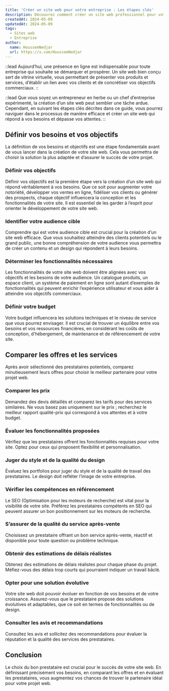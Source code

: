 ```yaml
---
title: 'Créer un site web pour votre entreprise : Les étapes clés'
description: Découvrez comment créer un site web professionnel pour votre entreprise et atteindre vos objectifs commerciaux. Guide complet avec des conseils et des astuces pour chaque étape.
createdAt: 2024-05-09
updatedAt: 2024-05-09
tags:
  - Sites web
  - Entreprise
author:
  name: HoussemNedjar
  url: https://x.com/HoussemNedjar
---
```


::lead
Aujourd’hui, une présence en ligne est indispensable pour toute entreprise qui souhaite se démarquer et prospérer. Un site web bien conçu sert de vitrine virtuelle, vous permettant de présenter vos produits et services, d’établir un lien avec vos clients et de concrétiser vos objectifs commerciaux.
::

::lead
Que vous soyez un entrepreneur en herbe ou un chef d’entreprise expérimenté, la création d’un site web peut sembler une tâche ardue. Cependant, en suivant les étapes clés décrites dans ce guide, vous pourrez naviguer dans le processus de manière efficace et créer un site web qui répond à vos besoins et dépasse vos attentes.
::

## Définir vos besoins et vos objectifs

La définition de vos besoins et objectifs est une étape fondamentale avant de vous lancer dans la création de votre site web. Cela vous permettra de choisir la solution la plus adaptée et d’assurer le succès de votre projet.

### Définir vos objectifs

Définir vos objectifs est la première étape vers la création d’un site web qui répond véritablement à vos besoins. Que ce soit pour augmenter votre notoriété, développer vos ventes en ligne, fidéliser vos clients ou générer des prospects, chaque objectif influencera la conception et les fonctionnalités de votre site. Il est essentiel de les garder à l’esprit pour orienter le développement de votre site web.

### Identifier votre audience cible

Comprendre qui est votre audience cible est crucial pour la création d’un site web efficace. Que vous souhaitiez atteindre des clients potentiels ou le grand public, une bonne compréhension de votre audience vous permettra de créer un contenu et un design qui répondent à leurs besoins.

### Déterminer les fonctionnalités nécessaires

Les fonctionnalités de votre site web doivent être alignées avec vos objectifs et les besoins de votre audience. Un catalogue produits, un espace client, un système de paiement en ligne sont autant d’exemples de fonctionnalités qui peuvent enrichir l’expérience utilisateur et vous aider à atteindre vos objectifs commerciaux.

### Définir votre budget

Votre budget influencera les solutions techniques et le niveau de service que vous pourrez envisager. Il est crucial de trouver un équilibre entre vos besoins et vos ressources financières, en considérant les coûts de conception, d’hébergement, de maintenance et de référencement de votre site.

## Comparer les offres et les services

Après avoir sélectionné des prestataires potentiels, comparez minutieusement leurs offres pour choisir le meilleur partenaire pour votre projet web.

### Comparer les prix

Demandez des devis détaillés et comparez les tarifs pour des services similaires. Ne vous basez pas uniquement sur le prix ; recherchez le meilleur rapport qualité-prix qui correspond à vos attentes et à votre budget.

### Évaluer les fonctionnalités proposées

Vérifiez que les prestataires offrent les fonctionnalités requises pour votre site. Optez pour ceux qui proposent flexibilité et personnalisation.

### Juger du style et de la qualité du design

Évaluez les portfolios pour juger du style et de la qualité de travail des prestataires. Le design doit refléter l’image de votre entreprise.

### Vérifier les compétences en référencement

Le SEO (Optimisation pour les moteurs de recherche) est vital pour la visibilité de votre site. Préférez les prestataires compétents en SEO qui peuvent assurer un bon positionnement sur les moteurs de recherche.

### S’assurer de la qualité du service après-vente

Choisissez un prestataire offrant un bon service après-vente, réactif et disponible pour toute question ou problème technique.

### Obtenir des estimations de délais réalistes

Obtenez des estimations de délais réalistes pour chaque phase du projet. Méfiez-vous des délais trop courts qui pourraient indiquer un travail bâclé.

### Opter pour une solution évolutive

Votre site web doit pouvoir évoluer en fonction de vos besoins et de votre croissance. Assurez-vous que le prestataire propose des solutions évolutives et adaptables, que ce soit en termes de fonctionnalités ou de design.

### Consulter les avis et recommandations

Consultez les avis et sollicitez des recommandations pour évaluer la réputation et la qualité des services des prestataires.

## Conclusion

Le choix du bon prestataire est crucial pour le succès de votre site web. En définissant précisément vos besoins, en comparant les offres et en évaluant les prestataires, vous augmentez vos chances de trouver le partenaire idéal pour votre projet web.
